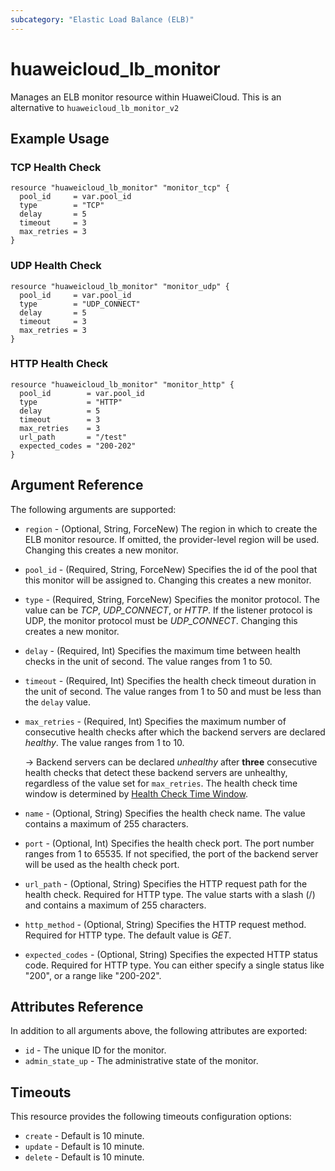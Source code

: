 ```yaml
---
subcategory: "Elastic Load Balance (ELB)"
---
```


# huaweicloud_lb_monitor

Manages an ELB monitor resource within HuaweiCloud.
This is an alternative to `huaweicloud_lb_monitor_v2`

## Example Usage

### TCP Health Check

```hcl
resource "huaweicloud_lb_monitor" "monitor_tcp" {
  pool_id     = var.pool_id
  type        = "TCP"
  delay       = 5
  timeout     = 3
  max_retries = 3
}
```

### UDP Health Check

```hcl
resource "huaweicloud_lb_monitor" "monitor_udp" {
  pool_id     = var.pool_id
  type        = "UDP_CONNECT"
  delay       = 5
  timeout     = 3
  max_retries = 3
}
```

### HTTP Health Check

```hcl
resource "huaweicloud_lb_monitor" "monitor_http" {
  pool_id        = var.pool_id
  type           = "HTTP"
  delay          = 5
  timeout        = 3
  max_retries    = 3
  url_path       = "/test"
  expected_codes = "200-202"
}
```

## Argument Reference

The following arguments are supported:

* `region` - (Optional, String, ForceNew) The region in which to create the ELB monitor resource.
    If omitted, the provider-level region will be used.
    Changing this creates a new monitor.

* `pool_id` - (Required, String, ForceNew) Specifies the id of the pool that this monitor will be assigned to.
    Changing this creates a new monitor.

* `type` - (Required, String, ForceNew) Specifies the monitor protocol. The value can be *TCP*, *UDP_CONNECT*,
    or *HTTP*. If the listener protocol is UDP, the monitor protocol must be *UDP_CONNECT*.
    Changing this creates a new monitor.

* `delay` - (Required, Int) Specifies the maximum time between health checks in the unit of second.
    The value ranges from 1 to 50.

* `timeout` - (Required, Int) Specifies the health check timeout duration in the unit of second.
    The value ranges from 1 to 50 and must be less than the `delay` value.

* `max_retries` - (Required, Int) Specifies the maximum number of consecutive health checks after which
    the backend servers are declared *healthy*. The value ranges from 1 to 10.

    -> Backend servers can be declared *unhealthy* after **three** consecutive health checks that detect these
    backend servers are unhealthy, regardless of the value set for `max_retries`. The health check time window is
    determined by [Health Check Time Window](https://support.huaweicloud.com/intl/en-us/usermanual-elb/elb_ug_hc_0001.html#section4).

* `name` - (Optional, String) Specifies the health check name. The value contains a maximum of 255 characters.

* `port` - (Optional, Int) Specifies the health check port. The port number ranges from 1 to 65535.
    If not specified, the port of the backend server will be used as the health check port.

* `url_path` - (Optional, String) Specifies the HTTP request path for the health check. Required for HTTP type.
    The value starts with a slash (/) and contains a maximum of 255 characters.

* `http_method` - (Optional, String) Specifies the HTTP request method. Required for HTTP type.
    The default value is *GET*.

* `expected_codes` - (Optional, String) Specifies the expected HTTP status code. Required for HTTP type.
    You can either specify a single status like "200", or a range like "200-202".

## Attributes Reference

In addition to all arguments above, the following attributes are exported:

* `id` - The unique ID for the monitor.
* `admin_state_up` - The administrative state of the monitor.

## Timeouts
This resource provides the following timeouts configuration options:
* `create` - Default is 10 minute.
* `update` - Default is 10 minute.
* `delete` - Default is 10 minute.
